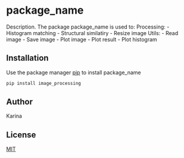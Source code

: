 # package_name

Description. 
The package package_name is used to:
	Processing:
		- Histogram matching
		- Structural similatiry
	    - Resize image
	 Utils:
  		- Read image
		- Save image
  		- Plot image
		- Plot result
  		- Plot histogram

## Installation

Use the package manager [pip](https://pip.pypa.io/en/stable/) to install package_name

```bash
pip install image_processing
```


## Author
Karina

## License
[MIT](https://choosealicense.com/licenses/mit/)
